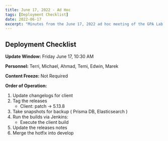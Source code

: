 ```yaml
---
title: June 17, 2022 - Ad Hoc
tags: [Deployment Checklist]
date: 2022-06-17
excerpt: "Minutes from the June 17, 2022 ad hoc meeting of the GPA Lab developer's preparing for the Commons deployment."
---
```


## Deployment Checklist

**Update Window:** Friday June 17, 10:30 AM

**Personnel:** Terri, Michael, Ahmad, Temi, Edwin, Marek

**Content Freeze:** Not Required

**Order of Operation:**

1. Update changelogs for client
1. Tag the releases
   - Client: patch -> 5.13.8
1. Take snapshots for backup ( Prisma DB, Elasticsearch )
1. Run the builds via Jenkins:
   - Execute the client build
1. Update the releases notes
1. Merge the hotfix into develop

